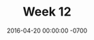 ---
title: "Week 12"
layout: week
date: 2016-04-20 00:00:00 -0700
permalink: /week12/
goals:
  - "<a href='/outline/'>Presentation outline</a>"
  - "Poster outline - Not accomplished"
  - "Improve design doc"
nextclass: "Presentations, Part I"
todo: 
  - "User testing section - Due 30/04"
  - "Improve Design Rationale - Due 30/04"
  - "Improve Content section - Due 30/04"
  - "<del>Outline Conclusion</del> Moved to final week"
done:
  - "(04/26) Sketch poster outline"
  - "(04/26) Improve design document"
  - "(04/26) Develop presentation outline"
  - "(04/26) Improve Prototype"
  - "(04/21) [LATE] Update Progress Board, Week12 log, Class Schedule"
  - "(04/25) Fixed Landscape Audit PDF/Menu bug"
  - "(04/25) Began presentation outline"
  - "(04/26) Update Progress Board, Week13 log, Class Schedule"
schedule: 
---